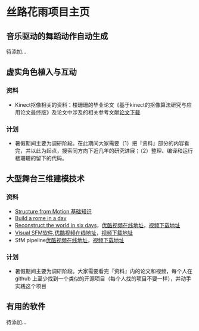 # 丝路花雨项目主页

## 音乐驱动的舞蹈动作自动生成
待添加...

## 虚实角色植入与互动

### 资料
- Kinect抠像相关的资料：楼珊珊的毕业论文《基于kinect的抠像算法研究与应用论文最终版》及论文中涉及的相关参考文献[论文下载]()

### 计划
- 暑假期间主要为调研阶段。在此期间大家需要（1）把『资料』部分的内容看完，并以此为起点，搜索同方向下近几年的研究进展；（2）整理、编译和运行楼珊珊的留下的代码。


## 大型舞台三维建模技术

### 资料
- [Structure from Motion 基础知识](http://mi.eng.cam.ac.uk/~cipolla/publications/contributionToEditedBook/2008-SFM-chapters.pdf)
- [Build a rome in a day](https://grail.cs.washington.edu/rome/)
- [Reconstruct the world in six days](http://www.cs.unc.edu/~jheinly/reconstructing_the_world.html)，[优酷视频在线地址](http://v.youku.com/v_show/id_XMTYxNTA1OTEwMA==.html)，[视频下载地址]()
- [Visual SFM软件](http://ccwu.me/vsfm/),[优酷视频在线地址]()，[视频下载地址]()
- SfM pipeline[优酷视频在线地址](http://v.youku.com/v_show/id_XMTYxNzM4Mzc3Mg==.html)，[视频下载地址]()

### 计划
- 暑假期间主要为调研阶段。大家需要看完『资料』内的论文和视频，每个人在 github 上至少找到一个类似的开源项目（每个人找的项目不要一样），并动手实践这个项目

## 有用的软件
待添加...
